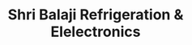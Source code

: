---
title: "Shri Balaji Refrigeration & Elelectronics"
url: /yavatmal/shri-balaji-refrigeration-und-elelectronics/
shop: Supermarkt
---